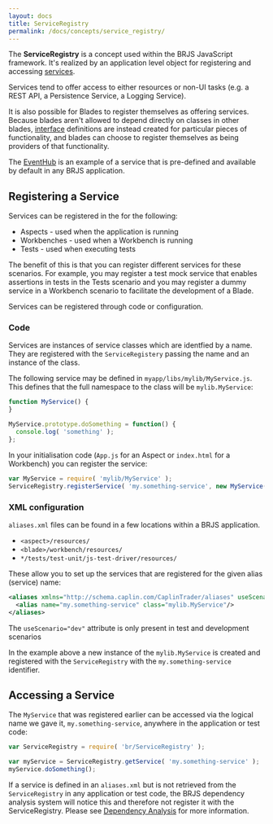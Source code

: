 ```yaml
---
layout: docs
title: ServiceRegistry
permalink: /docs/concepts/service_registry/
---
```


The **ServiceRegistry** is a concept used within the BRJS JavaScript framework. It's realized by an application level object for registering and accessing [services](/docs/concepts/services/).

Services tend to offer access to either resources or non-UI tasks (e.g. a REST API, a Persistence Service, a Logging Service).

It is also possible for Blades to register themselves as offering services. Because blades aren't allowed to depend directly on classes in other blades, [interface](/docs/concepts/interfaces/) definitions are instead created for particular pieces of functionality, and blades can choose to register themselves as being providers of that functionality.

The [EventHub](/docs/concepts/event_hub/) is an example of a service that is pre-defined and available by default in any BRJS application.

## Registering a Service

Services can be registered in the for the following:

* Aspects - used when the application is running
* Workbenches - used when a Workbench is running
* Tests - used when executing tests

The benefit of this is that you can register different services for these scenarios. For example, you may register a test mock service that enables assertions in tests in the Tests scenario and you may register a dummy service in a Workbench scenario to facilitate the development of a Blade.

Services can be registered through code or configuration.

### Code

Services are instances of service classes which are identfied by a name. They are registered with the `ServiceRegistery` passing the name and an instance of the class.

The following service may be defined in `myapp/libs/mylib/MyService.js`. This defines that the full namespace to the class will be `mylib.MyService`:

```javascript
function MyService() {
}

MyService.prototype.doSomething = function() {
  console.log( 'something' );
};
```

In your initialisation code (`App.js` for an Aspect or `index.html` for a Workbench) you can register the service:

```javascript
var MyService = require( 'mylib/MyService' );
ServiceRegistry.registerService( 'my.something-service', new MyService() );
```

### XML configuration

`aliases.xml` files can be found in a few locations within a BRJS application.

* `<aspect>/resources/`
* `<blade>/workbench/resources/`
* `*/tests/test-unit/js-test-driver/resources/`

These allow you to set up the services that are registered for the given alias (service) name:

```xml
<aliases xmlns="http://schema.caplin.com/CaplinTrader/aliases" useScenario="dev">
  <alias name="my.something-service" class="mylib.MyService"/>
</aliases>
```

<div class="alert alert-info">
  <p>The <code>useScenario="dev"</code> attribute is only present in test and development scenarios</p>
</div>

In the example above a new instance of the `mylib.MyService` is created and registered with the `ServiceRegistry` with the `my.something-service` identifier.

## Accessing a Service

The `MyService` that was registered earlier can be accessed via the logical name we gave it, `my.something-service`, anywhere in the application or test code:

```javascript
var ServiceRegistry = require( 'br/ServiceRegistry' );

var myService = ServiceRegistry.getService( 'my.something-service' );
myService.doSomething();
```

<div class="alert alert-info">
  <p>If a service is defined in an <code>aliases.xml</code> but is not retrieved from the <code>ServiceRegistry</code> in any application or test code, the BRJS dependency analysis system will notice this and therefore not register it with the ServiceRegistry. Please see <a href="/docs/concepts/dependency_analysis/">Dependency Analysis</a> for more information.</p>
</div>
